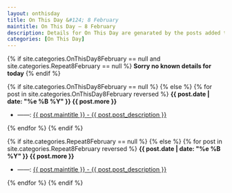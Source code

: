 ```yaml
---
layout: onthisday
title: On This Day &#124; 8 February
maintitle: On This Day — 8 February
description: Details for On This Day are genarated by the posts added to the website so the content is subject to changes/updates over time.
categories: [On This Day]
---
```


{% if site.categories.OnThisDay8February == null and site.categories.Repeat8February == null %}
<strong>Sorry no known details for today</strong>
{% endif %}

{% if site.categories.OnThisDay8February == null %}
{% else %}
{% for post in site.categories.OnThisDay8February reversed %}
<strong>{{ post.date | date: "%e %B %Y" }} {{ post.more }}</strong>
<ul>
<li> ——: <a href="{{ post.url }}">{{ post.maintitle }} - {{ post.post_description }}</a></li>
</ul>
{% endfor %}
{% endif %}

{% if site.categories.Repeat8February == null %}
{% else %}
{% for post in site.categories.Repeat8February reversed %}
<strong>{{ post.date | date: "%e %B %Y" }} {{ post.more }}</strong>
<ul>
<li> ——: <a href="{{ post.url }}">{{ post.maintitle }} - {{ post.post_description }}</a></li>
</ul>
{% endfor %}
{% endif %}
